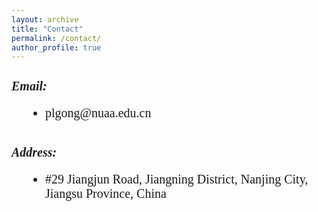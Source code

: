 ```yaml
---
layout: archive
title: "Contact"
permalink: /contact/
author_profile: true
---
```


<div style="font-family: 'Times New Roman', serif; font-size: 20px;">

<h5 style="font-weight: bold; margin-bottom: 20px;">Email:</h5>
<ul style="list-style-type: disc; margin-left: 20px;">
  <li>plgong@nuaa.edu.cn</li>
</ul>

<h5 style="font-weight: bold; margin-bottom: 20px; margin-top: 40px;">Address:</h5>
<ul style="list-style-type: disc; margin-left: 20px;">
  <li>#29 Jiangjun Road, Jiangning District, Nanjing City, Jiangsu Province, China</li>
</ul>

</div>
